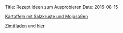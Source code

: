 Title: Rezept Ideen zum Ausprobieren
Date: 2016-08-15



[Kartoffeln mit Salzkruste und Mojosoßen](http://eatsmarter.de/rezepte/kartoffeln-mit-salzkruste-und-mojosossen)

[Zimtfladen](https://m.bettybossi.ch/de/Rezept/ShowRezept/BB_BBZA110115_0021B-40-de?setDevice=auto) und [hier](http://m.srf.ch/sendungen/die-aelplerfamilie/zimtflade)
